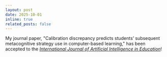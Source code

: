 ```yaml
---
layout: post
date: 2025-10-01 
inline: true
related_posts: false
---
```


My journal paper, "Calibration discrepancy predicts students’ subsequent metacognitive strategy use in computer-based learning," has been accepted to the [*International Journal of Artificial Intelligence in Education*](https://link.springer.com/journal/40593)! 
